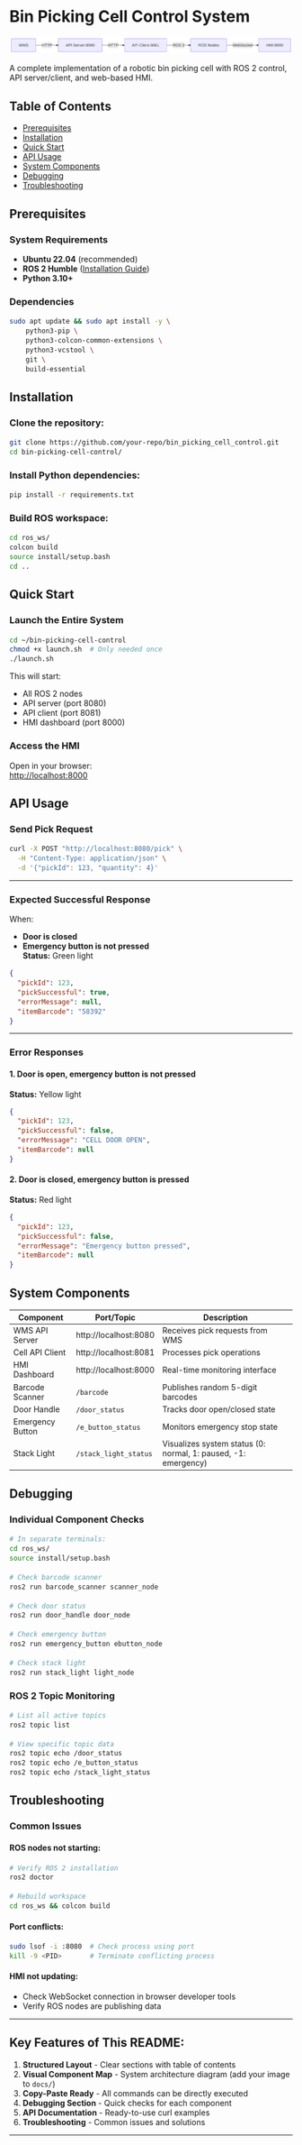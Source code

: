 # Bin Picking Cell Control System

![System Architecture](docs/system_architecture.png)

A complete implementation of a robotic bin picking cell with ROS 2 control, API server/client, and web-based HMI.

## Table of Contents
- [Prerequisites](#prerequisites)
- [Installation](#installation)
- [Quick Start](#quick-start)
- [API Usage](#api-usage)
- [System Components](#system-components)
- [Debugging](#debugging)
- [Troubleshooting](#troubleshooting)

## Prerequisites

### System Requirements
- **Ubuntu 22.04** (recommended)
- **ROS 2 Humble** ([Installation Guide](https://docs.ros.org/en/humble/Installation.html))
- **Python 3.10+**

### Dependencies
```bash
sudo apt update && sudo apt install -y \
    python3-pip \
    python3-colcon-common-extensions \
    python3-vcstool \
    git \
    build-essential
```

## Installation

### Clone the repository:
```bash
git clone https://github.com/your-repo/bin_picking_cell_control.git
cd bin-picking-cell-control/
```

### Install Python dependencies:
```bash
pip install -r requirements.txt
```

### Build ROS workspace:
```bash
cd ros_ws/
colcon build
source install/setup.bash
cd ..
```

## Quick Start

### Launch the Entire System
```bash
cd ~/bin-picking-cell-control
chmod +x launch.sh  # Only needed once
./launch.sh
```

This will start:
- All ROS 2 nodes
- API server (port 8080)
- API client (port 8081)
- HMI dashboard (port 8000)

### Access the HMI

Open in your browser:  
[http://localhost:8000](http://localhost:8000)

## API Usage

### Send Pick Request
```bash
curl -X POST "http://localhost:8080/pick" \
  -H "Content-Type: application/json" \
  -d '{"pickId": 123, "quantity": 4}'
```

---

### Expected Successful Response  
When:
- **Door is closed**
- **Emergency button is not pressed**  
**Status:** Green light

```json
{
  "pickId": 123,
  "pickSuccessful": true,
  "errorMessage": null,
  "itemBarcode": "58392"
}
```

---

### Error Responses  

#### 1. Door is open, emergency button is not pressed  
**Status:** Yellow light

```json
{
  "pickId": 123,
  "pickSuccessful": false,
  "errorMessage": "CELL DOOR OPEN",
  "itemBarcode": null
}
```

#### 2. Door is closed, emergency button is pressed  
**Status:** Red light

```json
{
  "pickId": 123,
  "pickSuccessful": false,
  "errorMessage": "Emergency button pressed",
  "itemBarcode": null
}
```
## System Components

| Component        | Port/Topic           | Description                                  |
|------------------|----------------------|----------------------------------------------|
| WMS API Server   | http://localhost:8080 | Receives pick requests from WMS              |
| Cell API Client  | http://localhost:8081 | Processes pick operations                    |
| HMI Dashboard    | http://localhost:8000 | Real-time monitoring interface               |
| Barcode Scanner  | `/barcode`           | Publishes random 5-digit barcodes            |
| Door Handle      | `/door_status`       | Tracks door open/closed state                |
| Emergency Button | `/e_button_status`   | Monitors emergency stop state                |
| Stack Light      | `/stack_light_status`| Visualizes system status (0: normal, 1: paused, -1: emergency) |

## Debugging

### Individual Component Checks
```bash
# In separate terminals:
cd ros_ws/
source install/setup.bash

# Check barcode scanner
ros2 run barcode_scanner scanner_node

# Check door status
ros2 run door_handle door_node

# Check emergency button
ros2 run emergency_button ebutton_node

# Check stack light
ros2 run stack_light light_node
```

### ROS 2 Topic Monitoring
```bash
# List all active topics
ros2 topic list

# View specific topic data
ros2 topic echo /door_status
ros2 topic echo /e_button_status
ros2 topic echo /stack_light_status
```

## Troubleshooting

### Common Issues

#### ROS nodes not starting:
```bash
# Verify ROS 2 installation
ros2 doctor

# Rebuild workspace
cd ros_ws && colcon build
```

#### Port conflicts:
```bash
sudo lsof -i :8080  # Check process using port
kill -9 <PID>       # Terminate conflicting process
```

#### HMI not updating:
- Check WebSocket connection in browser developer tools
- Verify ROS nodes are publishing data

---

## Key Features of This README:

1. **Structured Layout** - Clear sections with table of contents  
2. **Visual Component Map** - System architecture diagram (add your image to `docs/`)  
3. **Copy-Paste Ready** - All commands can be directly executed  
4. **Debugging Section** - Quick checks for each component  
5. **API Documentation** - Ready-to-use curl examples  
6. **Troubleshooting** - Common issues and solutions  

---